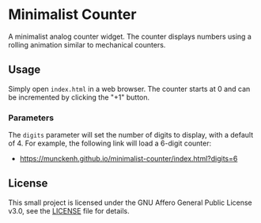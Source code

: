 # Minimalist Counter

A minimalist analog counter widget. The counter displays numbers using a rolling animation similar to mechanical counters.

## Usage

Simply open `index.html` in a web browser. The counter starts at 0 and can be incremented by clicking the "+1" button.

### Parameters

The `digits` parameter will set the number of digits to display, with a default of 4. For example, the following link will load a 6-digit counter:

- <https://munckenh.github.io/minimalist-counter/index.html?digits=6>

## License

This small project is licensed under the GNU Affero General Public License v3.0, see the [LICENSE](LICENSE) file for details.

